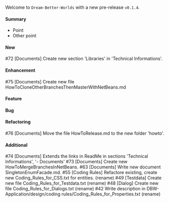 Welcome to `Dream-Better-Worlds` with a new pre-release `v0.1.4`.



#### Summary
* Point
* Other point



#### New
#72 [Documents] Create new section 'Libraries' in 'Technical Informations'.



#### Enhancement
#75 [Documents] Create new file HowToCloneOtherBranchesThenMasterWithNetBeans.md



#### Feature



#### Bug



#### Refactoring
#76 [Documents] Move the file HowToRelease.md to the new folder 'howto'.


#### Additional



[//]: # (Issues which will be integrated in this release)
#74 [Documents] Extends the links in ReadMe in sections 'Technical Informations', '- Documents'
#73 [Documents] Create new HowToMergeBranchesInNetBeans.
#63 [Documents] Write new document SingletonEnumFacade.md.
#55 [Coding Rules] Refactore existing, create new Coding_Rules_for_CSS.txt for entities. (rename)
#49 [Testdata] Create new file Coding_Rules_for_Testdata.txt (rename)
#48 [Dialog] Create new file Coding_Rules_for_Dialogs.txt (rename)
#42 Write description in DBW-Application/design/coding rules/Coding_Rules_for_Properties.txt (rename)
